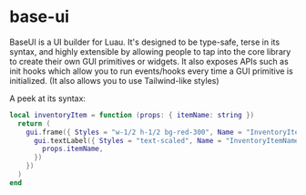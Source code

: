 # base-ui

BaseUI is a UI builder for Luau. It's designed to be type-safe, terse in its
syntax, and highly extensible by allowing people to tap into the core library
to create their own GUI primitives or widgets. It also exposes APIs such as
init hooks which allow you to run events/hooks every time a GUI primitive is
initialized. (It also allows you to use Tailwind-like styles)

A peek at its syntax:

```lua
local inventoryItem = function (props: { itemName: string })
  return (
    gui.frame({ Styles = "w-1/2 h-1/2 bg-red-300", Name = "InventoryItem" }, {
      gui.textLabel({ Styles = "text-scaled", Name = "InventoryItemName" }, {
        props.itemName,
      })
    })
  )
end
```
